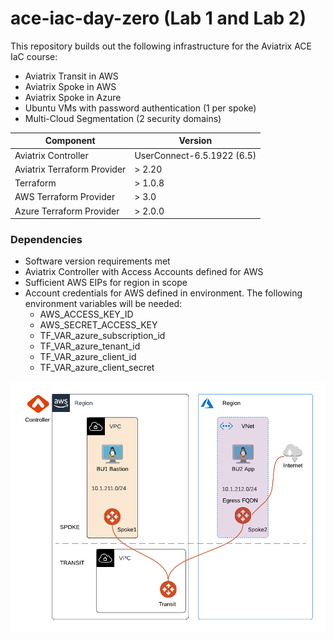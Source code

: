 # ace-iac-day-zero (Lab 1 and Lab 2)

This repository builds out the following infrastructure for the Aviatrix ACE IaC course:

- Aviatrix Transit in AWS
- Aviatrix Spoke in AWS
- Aviatrix Spoke in Azure
- Ubuntu VMs with password authentication (1 per spoke)
- Multi-Cloud Segmentation (2 security domains)

Component | Version
--- | ---
Aviatrix Controller | UserConnect-6.5.1922 (6.5)
Aviatrix Terraform Provider | > 2.20
Terraform | > 1.0.8
AWS Terraform Provider | > 3.0
Azure Terraform Provider | > 2.0.0

### Dependencies

- Software version requirements met
- Aviatrix Controller with Access Accounts defined for AWS
- Sufficient AWS EIPs for region in scope
- Account credentials for AWS defined in environment. The following environment variables will be needed:
  - AWS_ACCESS_KEY_ID
  - AWS_SECRET_ACCESS_KEY
  - TF_VAR_azure_subscription_id
  - TF_VAR_azure_tenant_id
  - TF_VAR_azure_client_id
  - TF_VAR_azure_client_secret 
<img src="topology.png">

